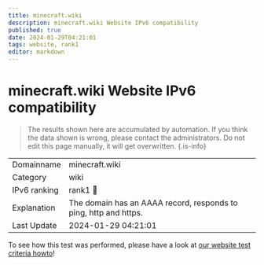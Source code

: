 ```yaml
---
title: minecraft.wiki
description: minecraft.wiki Website IPv6 compatibility
published: true
date: 2024-01-29T04:21:01
tags: website, rank1
editor: markdown
---
```


# minecraft.wiki Website IPv6 compatibility

> The results shown here are accumulated by automation. If you think the data shown is wrong, please contact the administrators. 
> Do not edit this page manually, it will get overwritten.
{.is-info}


|   |   |
| - | - |
| Domainname | minecraft.wiki
| Category | wiki |
| IPv6 ranking | rank1 :1st_place_medal: |
| Explanation | The domain has an AAAA record, responds to ping, http and https. |
| Last Update | 2024-01-29 04:21:01 |

To see how this test was performed, please have a look at [our website test criteria howto](/howto/testcriteria/website)!

